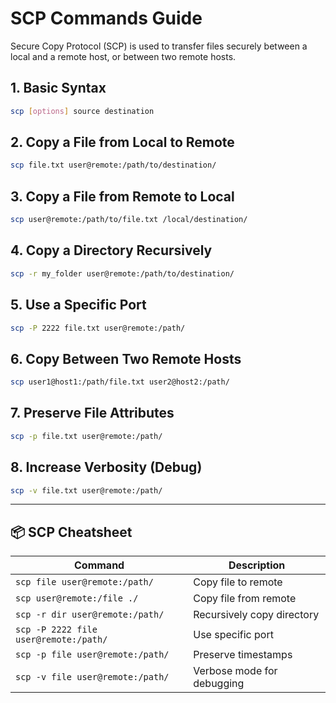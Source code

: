 # SCP Commands Guide

Secure Copy Protocol (SCP) is used to transfer files securely between a local and a remote host, or between two remote hosts.

## 1. Basic Syntax

```bash
scp [options] source destination
```

## 2. Copy a File from Local to Remote

```bash
scp file.txt user@remote:/path/to/destination/
```

## 3. Copy a File from Remote to Local

```bash
scp user@remote:/path/to/file.txt /local/destination/
```

## 4. Copy a Directory Recursively

```bash
scp -r my_folder user@remote:/path/to/destination/
```

## 5. Use a Specific Port

```bash
scp -P 2222 file.txt user@remote:/path/
```

## 6. Copy Between Two Remote Hosts

```bash
scp user1@host1:/path/file.txt user2@host2:/path/
```

## 7. Preserve File Attributes

```bash
scp -p file.txt user@remote:/path/
```

## 8. Increase Verbosity (Debug)

```bash
scp -v file.txt user@remote:/path/
```

---

## 📦 SCP Cheatsheet

| Command | Description |
|---------|-------------|
| `scp file user@remote:/path/` | Copy file to remote |
| `scp user@remote:/file ./` | Copy file from remote |
| `scp -r dir user@remote:/path/` | Recursively copy directory |
| `scp -P 2222 file user@remote:/path/` | Use specific port |
| `scp -p file user@remote:/path/` | Preserve timestamps |
| `scp -v file user@remote:/path/` | Verbose mode for debugging |
